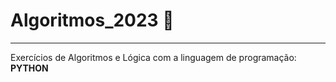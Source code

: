 # Algoritmos_2023 🧭
***
Exercícios de Algoritmos e Lógica com a linguagem de programação: __PYTHON__
